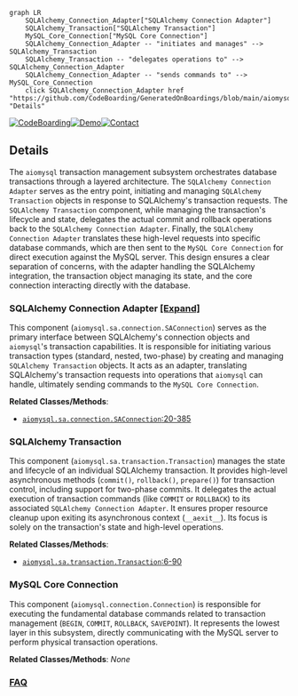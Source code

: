 ```mermaid
graph LR
    SQLAlchemy_Connection_Adapter["SQLAlchemy Connection Adapter"]
    SQLAlchemy_Transaction["SQLAlchemy Transaction"]
    MySQL_Core_Connection["MySQL Core Connection"]
    SQLAlchemy_Connection_Adapter -- "initiates and manages" --> SQLAlchemy_Transaction
    SQLAlchemy_Transaction -- "delegates operations to" --> SQLAlchemy_Connection_Adapter
    SQLAlchemy_Connection_Adapter -- "sends commands to" --> MySQL_Core_Connection
    click SQLAlchemy_Connection_Adapter href "https://github.com/CodeBoarding/GeneratedOnBoardings/blob/main/aiomysql/SQLAlchemy_Connection_Adapter.md" "Details"
```

[![CodeBoarding](https://img.shields.io/badge/Generated%20by-CodeBoarding-9cf?style=flat-square)](https://github.com/CodeBoarding/GeneratedOnBoardings)[![Demo](https://img.shields.io/badge/Try%20our-Demo-blue?style=flat-square)](https://www.codeboarding.org/demo)[![Contact](https://img.shields.io/badge/Contact%20us%20-%20contact@codeboarding.org-lightgrey?style=flat-square)](mailto:contact@codeboarding.org)

## Details

The `aiomysql` transaction management subsystem orchestrates database transactions through a layered architecture. The `SQLAlchemy Connection Adapter` serves as the entry point, initiating and managing `SQLAlchemy Transaction` objects in response to SQLAlchemy's transaction requests. The `SQLAlchemy Transaction` component, while managing the transaction's lifecycle and state, delegates the actual commit and rollback operations back to the `SQLAlchemy Connection Adapter`. Finally, the `SQLAlchemy Connection Adapter` translates these high-level requests into specific database commands, which are then sent to the `MySQL Core Connection` for direct execution against the MySQL server. This design ensures a clear separation of concerns, with the adapter handling the SQLAlchemy integration, the transaction object managing its state, and the core connection interacting directly with the database.

### SQLAlchemy Connection Adapter [[Expand]](./SQLAlchemy_Connection_Adapter.md)
This component (`aiomysql.sa.connection.SAConnection`) serves as the primary interface between SQLAlchemy's connection objects and `aiomysql`'s transaction capabilities. It is responsible for initiating various transaction types (standard, nested, two-phase) by creating and managing `SQLAlchemy Transaction` objects. It acts as an adapter, translating SQLAlchemy's transaction requests into operations that `aiomysql` can handle, ultimately sending commands to the `MySQL Core Connection`.


**Related Classes/Methods**:

- <a href="https://github.com/aio-libs/aiomysql/blob/master/aiomysql/sa/connection.py#L20-L385" target="_blank" rel="noopener noreferrer">`aiomysql.sa.connection.SAConnection`:20-385</a>


### SQLAlchemy Transaction
This component (`aiomysql.sa.transaction.Transaction`) manages the state and lifecycle of an individual SQLAlchemy transaction. It provides high-level asynchronous methods (`commit()`, `rollback()`, `prepare()`) for transaction control, including support for two-phase commits. It delegates the actual execution of transaction commands (like `COMMIT` or `ROLLBACK`) to its associated `SQLAlchemy Connection Adapter`. It ensures proper resource cleanup upon exiting its asynchronous context (`__aexit__`). Its focus is solely on the transaction's state and high-level operations.


**Related Classes/Methods**:

- <a href="https://github.com/aio-libs/aiomysql/blob/master/aiomysql/sa/transaction.py#L6-L90" target="_blank" rel="noopener noreferrer">`aiomysql.sa.transaction.Transaction`:6-90</a>


### MySQL Core Connection
This component (`aiomysql.connection.Connection`) is responsible for executing the fundamental database commands related to transaction management (`BEGIN`, `COMMIT`, `ROLLBACK`, `SAVEPOINT`). It represents the lowest layer in this subsystem, directly communicating with the MySQL server to perform physical transaction operations.


**Related Classes/Methods**: _None_



### [FAQ](https://github.com/CodeBoarding/GeneratedOnBoardings/tree/main?tab=readme-ov-file#faq)